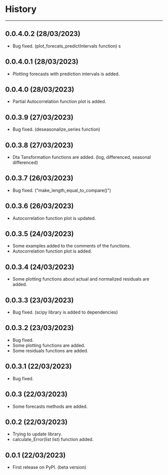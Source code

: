 # History
---

## 0.0.4.0.2 (28/03/2023)

-  Bug fixed. (plot_forecats_predictIntervals function)
s
## 0.0.4.0.1 (28/03/2023)

-  Plotting forecasts with prediction intervals is added.


## 0.0.4.0 (28/03/2023)

-  Partial Autocorrelation function plot is added.


## 0.0.3.9 (27/03/2023)

-  Bug fixed. (deseasonalize_series function)


## 0.0.3.8 (27/03/2023)

-  Dta Tansformation functions are added. (log, differenced, seasonal differenced)


## 0.0.3.7 (26/03/2023)

-   Bug fixed. ("make_length_equal_to_compare()")


## 0.0.3.6 (26/03/2023)

-   Autocorrelation function plot is updated.


## 0.0.3.5 (24/03/2023)

-   Some examples added to the comments of the functions.
-   Autocorrelation function plot is added.


## 0.0.3.4 (24/03/2023)

-   Some plotting functions about actual and normalized residuals are added.


## 0.0.3.3 (23/03/2023)

-   Bug fixed. (scipy library is added to dependencies)


## 0.0.3.2 (23/03/2023)

-   Bug fixed.
-   Some plotting functions are added.
-   Some residuals functions are added.


## 0.0.3.1 (22/03/2023)

-   Bug fixed.


## 0.0.3 (22/03/2023)

-   Some forecasts methods are added.


## 0.0.2 (22/03/2023)

-   Trying to update library.
-   calculate_Error(list list) function added.


## 0.0.1 (22/03/2023)

-   First release on PyPI. (beta version)